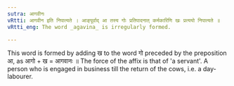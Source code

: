 ```yaml
---
sutra: आगवीनः
vRtti: आगवीन इति निपात्यते । आङ्पूर्वाद् आ तस्य गोः प्रतिपादनात् कर्मकारिणि खः प्रत्ययो निपात्यते ॥
vRtti_eng: The word _agavina_ is irregularly formed.

---
```

This word is formed by adding ख to the word गो preceded by the preposition आ, as आगो + ख = आगवानः ॥ The force of the affix is that of 'a servant'. A person who is engaged in business till the return of the cows, i.e. a day-labourer.